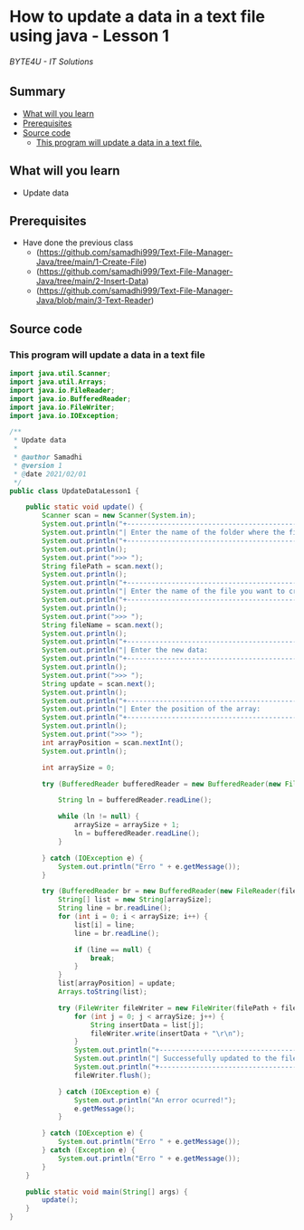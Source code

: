# How to update a data in a text file using java - Lesson 1
###### BYTE4U - IT Solutions

## Summary
- [What will you learn](#What-will-you-learn)
- [Prerequisites](#Prerequisites)
- [Source code](#source-code)
  - [This program will update a data in a text file.](#This-program-will-update-a-data-in-a-text-file.)
  
## What will you learn
- Update data

## Prerequisites

- Have done the previous class 
  - (https://github.com/samadhi999/Text-File-Manager-Java/tree/main/1-Create-File)
  - (https://github.com/samadhi999/Text-File-Manager-Java/tree/main/2-Insert-Data)
  - (https://github.com/samadhi999/Text-File-Manager-Java/blob/main/3-Text-Reader)

## Source code

### This program will update a data in a text file

```java
import java.util.Scanner;
import java.util.Arrays;
import java.io.FileReader;
import java.io.BufferedReader;
import java.io.FileWriter;
import java.io.IOException;

/**
 * Update data
 *
 * @author Samadhi
 * @version 1
 * @date 2021/02/01
 */
public class UpdateDataLesson1 {

    public static void update() {
        Scanner scan = new Scanner(System.in);
        System.out.println("+-----------------------------------------------------------+");
        System.out.println("| Enter the name of the folder where the file is located    |");
        System.out.println("+-----------------------------------------------------------+");
        System.out.println();
        System.out.print(">>> ");
        String filePath = scan.next();
        System.out.println();
        System.out.println("+-----------------------------------------------------------+");
        System.out.println("| Enter the name of the file you want to create:            |");
        System.out.println("+-----------------------------------------------------------+");
        System.out.println();
        System.out.print(">>> ");
        String fileName = scan.next();
        System.out.println();
        System.out.println("+-----------------------------------------------------------+");
        System.out.println("| Enter the new data:                                       |");
        System.out.println("+-----------------------------------------------------------+");
        System.out.println();
        System.out.print(">>> ");
        String update = scan.next();
        System.out.println();
        System.out.println("+-----------------------------------------------------------+");
        System.out.println("| Enter the position of the array:                          |");
        System.out.println("+-----------------------------------------------------------+");
        System.out.println();
        System.out.print(">>> ");
        int arrayPosition = scan.nextInt();
        System.out.println();

        int arraySize = 0;

        try (BufferedReader bufferedReader = new BufferedReader(new FileReader(filePath + fileName))) {

            String ln = bufferedReader.readLine();

            while (ln != null) {
                arraySize = arraySize + 1;
                ln = bufferedReader.readLine();
            }

        } catch (IOException e) {
            System.out.println("Erro " + e.getMessage());
        }

        try (BufferedReader br = new BufferedReader(new FileReader(filePath + fileName))) {
            String[] list = new String[arraySize];
            String line = br.readLine();
            for (int i = 0; i < arraySize; i++) {
                list[i] = line;
                line = br.readLine();

                if (line == null) {
                    break;
                }
            }
            list[arrayPosition] = update;
            Arrays.toString(list);

            try (FileWriter fileWriter = new FileWriter(filePath + fileName)) {
                for (int j = 0; j < arraySize; j++) {
                    String insertData = list[j];
                    fileWriter.write(insertData + "\r\n");
                }
                System.out.println("+-----------------------------------------------------------+");
                System.out.println("| Successefully updated to the file!                        |");
                System.out.println("+-----------------------------------------------------------+");
                fileWriter.flush();

            } catch (IOException e) {
                System.out.println("An error ocurred!");
                e.getMessage();
            }

        } catch (IOException e) {
            System.out.println("Erro " + e.getMessage());
        } catch (Exception e) {
            System.out.println("Erro " + e.getMessage());
        }
    }

    public static void main(String[] args) {
        update();
    }
}

```
